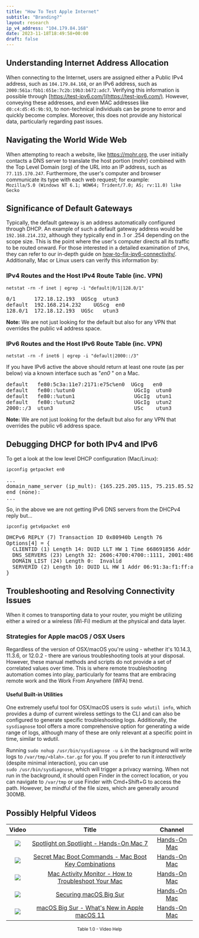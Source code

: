 ```yaml
---
title: "How To Test Apple Internet"
subtitle: "Branding?"
layout: research
ip_v4_address: "104.179.84.168"
date: 2023-11-18T18:49:58+00:00
draft: false
---
```


## Understanding Internet Address Allocation

When connecting to the Internet, users are assigned either a Public IPv4 address, such as ```104.179.84.168```, or an IPv6 address, such as ```2000:561a:fbb1:651e:7c2b:19b3:b672:adc7```. Verifying this information is possible through [https://test-ipv6.com/](https://test-ipv6.com/). However, conveying these addresses, and even MAC addresses like ```d0:c4:d5:45:9b:93```, to non-technical individuals can be prone to error and quickly become complex. Moreover, this does not provide any historical data, particularly regarding past issues.
## Navigating the World Wide Web

When attempting to reach a website, like https://mohr.org, the user initially contacts a DNS server to translate the host portion (mohr) combined with the Top Level Domain (org) of the URL into an IP address, such as ```77.115.170.247```. Furthermore, the user's computer and browser communicate its type with each web request; for example: <br>```Mozilla/5.0 (Windows NT 6.1; WOW64; Trident/7.0; AS; rv:11.0) like Gecko```
## Significance of Default Gateways

Typically, the default gateway is an address automatically configured through DHCP. An example of such a default gateway address would be ```192.168.214.232```, although they typically end in .1 or .254 depending on the scope size. This is the point where the user's computer directs all its traffic to be routed onward. For those interested in a detailed examination of ```IPv6```, they can refer to our in-depth guide on [how-to-fix-ipv6-connectivity/](/blog/how-to-fix-ipv6-connectivity/). Additionally, Mac or Linux users can verify this information by: <br>
### IPv4 Routes and the Host IPv4 Route Table (inc. VPN)
```netstat -rn -f inet | egrep -i "default|0/1|128.0/1"```

<pre>
0/1      172.18.12.193  UGScg  utun3
default  192.168.214.232    UGScg  en0
128.0/1  172.18.12.193  UGSc   utun3</pre>

**Note:** We are not just looking for the default but also for any VPN that overrides the public v4 address space.

### IPv6 Routes and the Host IPv6 Route Table (inc. VPN)
```netstat -rn -f inet6 | egrep -i "default|2000::/3"```

If you have IPv6 active the above should return at least one route (as per below) via a known interface such as "_en0_ " on a Mac. 

<pre>
default   fe80:5c3a:11e7:2171:e75c%en0  UGcg   en0
default   fe80::%utun0                   UGcIg  utun0
default   fe80::%utun1                   UGcIg  utun1
default   fe80::%utun2                   UGcIg  utun2
2000::/3  utun3                          USc    utun3</pre>

**Note:** We are not just looking for the default but also for any VPN that overrides the public v6 address space.
<br>

## Debugging DHCP for both IPv4 and IPv6

To get a look at the low level DHCP configuration (Mac/Linux): 

```ipconfig getpacket en0```

<pre>
...
domain_name_server (ip_mult): {165.225.205.115, 75.215.85.52}
end (none):
...</pre>

So, in the above we are not getting IPv6 DNS servers from the DHCPv4 reply but...

```ipconfig getv6packet en0```

<pre>
DHCPv6 REPLY (7) Transaction ID 0x80940b Length 76
Options[4] = {
  CLIENTID (1) Length 14: DUID LLT HW 1 Time 668691856 Addr d0:c4:d5:45:9b:93
  DNS_SERVERS (23) Length 32: 2606:4700:4700::1111, 2001:4860:4860::8844
  DOMAIN_LIST (24) Length 0:  Invalid
  SERVERID (2) Length 10: DUID LL HW 1 Addr 06:91:3a:f1:ff:aa
}</pre>




## Troubleshooting and Resolving Connectivity Issues
When it comes to transporting data to your router, you might be utilizing either a wired or a wireless (Wi-Fi) medium at the physical and data layer.
### Strategies for Apple macOS / OSX Users
Regardless of the version of OSX/macOS you're using - whether it's 10.14.3, 11.3.6, or 12.0.2 - there are various troubleshooting tools at your disposal. However, these manual methods and scripts do not provide a set of correlated values over time. This is where remote troubleshooting automation comes into play, particularly for teams that are embracing remote work and the Work From Anywhere (WFA) trend.
#### Useful Built-in Utilities
One extremely useful tool for OSX/macOS users is ```sudo wdutil info```, which provides a dump of current wireless settings to the CLI and can also be configured to generate specific troubleshooting logs. Additionally, the ```sysdiagnose``` tool offers a more comprehensive option for generating a wide range of logs, although many of these are only relevant at a specific point in time, similar to wdutil.

Running ```sudo nohup /usr/bin/sysdiagnose -u &``` in the background will write logs to ```/var/tmp/<blah>.tar.gz``` for you. If you prefer to run it *interactively* (despite minimal interaction), you can use<br>```sudo /usr/bin/sysdiagnose```, which will trigger a privacy warning. When not run in the background, it should open Finder in the correct location, or you can navigate to ```/var/tmp``` or use Finder with Cmd+Shift+G to access the path. However, be mindful of the file sizes, which are generally around 300MB.
## Possibly Helpful Videos

<link href="/plugins/lity/css/lity.min.css" rel="stylesheet">
<script src="/plugins/lity/js/lity.min.js"></script>
<div class="table1-start"></div>

|Video | Title | Channel |
| :---: | :---: | :---: |
|<a href="https://www.youtube.com/watch?v=RslZ4W1EPqk" data-lity><img src="https://i.ytimg.com/vi/RslZ4W1EPqk/default.jpg" class="img-fluid"></a>|<a href="https://www.youtube.com/watch?v=RslZ4W1EPqk" data-lity>Spotlight on Spotlight - Hands-On Mac 7</a>|<a target="_blank" href="https://www.youtube.com/channel/UCg43DP8MdHVcl4rFK_delBg" >Hands-On Mac</a>|
|<a href="https://www.youtube.com/watch?v=VwNYWAxHCgM" data-lity><img src="https://i.ytimg.com/vi/VwNYWAxHCgM/default.jpg" class="img-fluid"></a>|<a href="https://www.youtube.com/watch?v=VwNYWAxHCgM" data-lity>Secret Mac Boot Commands - Mac Boot Key Combinations</a>|<a target="_blank" href="https://www.youtube.com/channel/UCg43DP8MdHVcl4rFK_delBg" >Hands-On Mac</a>|
|<a href="https://www.youtube.com/watch?v=TWzWd_DiaJ0" data-lity><img src="https://i.ytimg.com/vi/TWzWd_DiaJ0/default.jpg" class="img-fluid"></a>|<a href="https://www.youtube.com/watch?v=TWzWd_DiaJ0" data-lity>Mac Activity Monitor - How to Troubleshoot Your Mac</a>|<a target="_blank" href="https://www.youtube.com/channel/UCg43DP8MdHVcl4rFK_delBg" >Hands-On Mac</a>|
|<a href="https://www.youtube.com/watch?v=7KdhJimuhNw" data-lity><img src="https://i.ytimg.com/vi/7KdhJimuhNw/default.jpg" class="img-fluid"></a>|<a href="https://www.youtube.com/watch?v=7KdhJimuhNw" data-lity>Securing macOS Big Sur</a>|<a target="_blank" href="https://www.youtube.com/channel/UCg43DP8MdHVcl4rFK_delBg" >Hands-On Mac</a>|
|<a href="https://www.youtube.com/watch?v=JMKi6o9kaZI" data-lity><img src="https://i.ytimg.com/vi/JMKi6o9kaZI/default.jpg" class="img-fluid"></a>|<a href="https://www.youtube.com/watch?v=JMKi6o9kaZI" data-lity>macOS Big Sur - What&#39;s New in Apple macOS 11</a>|<a target="_blank" href="https://www.youtube.com/channel/UCg43DP8MdHVcl4rFK_delBg" >Hands-On Mac</a>|

<center><small>Table 1.0 - Video Help</small></center>
 <br>
<div class="table1-end"></div>
<script type="text/javascript">
(function() {
    $('div.table1-start').nextUntil('div.table1-end', 'table').addClass('table thead-dark table-striped table-responsive rounded').attr('id', 't1');
    $('#t1').find('thead').addClass('thead-dark');
})();
</script>

